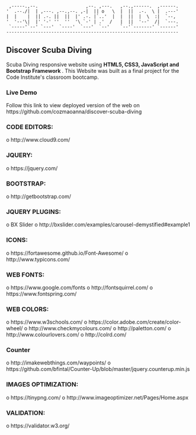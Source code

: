      ,-----.,--.                  ,--. ,---.   ,--.,------.  ,------.
    '  .--./|  | ,---. ,--.,--. ,-|  || o   \  |  ||  .-.  \ |  .---'
    |  |    |  || .-. ||  ||  |' .-. |`..'  |  |  ||  |  \  :|  `--, 
    '  '--'\|  |' '-' ''  ''  '\ `-' | .'  /   |  ||  '--'  /|  `---.
     `-----'`--' `---'  `----'  `---'  `--'    `--'`-------' `------'
    ----------------------------------------------------------------- 

<h2> Discover Scuba Diving </h2> 

Scuba Diving responsive website using <strong> HTML5, CSS3, JavaScript and Bootstrap Framework </strong>. This Website was built as a final project for the Code Institute's classroom bootcamp. 

<h3> Live Demo </h3>
Follow this link to view deployed version of the web on https://github.com/cozmaoanna/discover-scuba-diving 

<h3>  CODE EDITORS: </h3>
o http://www.cloud9.com/

<h3> JQUERY: </h3>
o https://jquery.com/

<h3> BOOTSTRAP: </h3>
o http://getbootstrap.com/

<h3> JQUERY PLUGINS: </h3>
o BX Slider
o  http://bxslider.com/examples/carousel-demystified#example1

<h3> ICONS: </h3>
o https://fortawesome.github.io/Font-Awesome/
o http://www.typicons.com/

<h3>  WEB FONTS: </h3>
o https://www.google.com/fonts
o http://fontsquirrel.com/
o https://www.fontspring.com/

<h3> WEB COLORS: </h3>
o https://www.w3schools.com/
o https://color.adobe.com/create/color-wheel/
o http://www.checkmycolours.com/
o http://paletton.com/
o http://www.colourlovers.com/
o http://colrd.com/


<h3> Counter </h3>
o http://imakewebthings.com/waypoints/
o https://github.com/bfintal/Counter-Up/blob/master/jquery.counterup.min.js

<h3> IMAGES OPTIMIZATION: </h3>
o https://tinypng.com/
o http://www.imageoptimizer.net/Pages/Home.aspx

<h3> VALIDATION: </h3>
o https://validator.w3.org/

